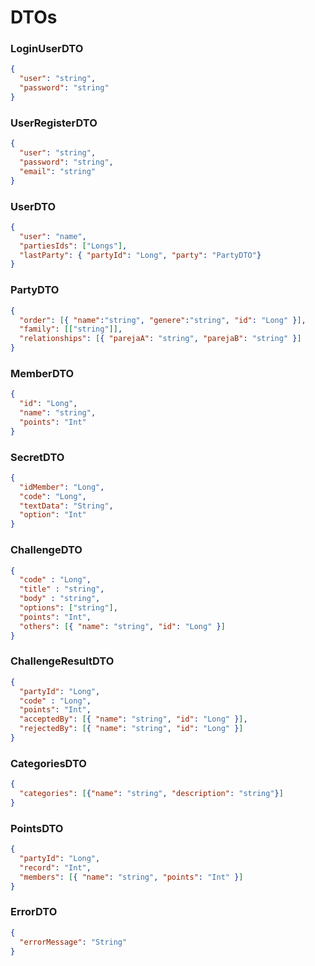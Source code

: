 # DTOs

### LoginUserDTO
```json
{
  "user": "string",
  "password": "string"
}
```
### UserRegisterDTO
```json
{
  "user": "string",
  "password": "string",
  "email": "string"
}
```
### UserDTO
```json
{
  "user": "name",
  "partiesIds": ["Longs"],
  "lastParty": { "partyId": "Long", "party": "PartyDTO"}
}
```
### PartyDTO
```json
{
  "order": [{ "name":"string", "genere":"string", "id": "Long" }],
  "family": [["string"]],
  "relationships": [{ "parejaA": "string", "parejaB": "string" }]
}
```
### MemberDTO
```json
{
  "id": "Long",
  "name": "string",
  "points": "Int"
}
```
### SecretDTO
```json
{
  "idMember": "Long",
  "code": "Long",
  "textData": "String",
  "option": "Int"
}
```
### ChallengeDTO
```json
{
  "code" : "Long",
  "title" : "string",
  "body" : "string",
  "options": ["string"],
  "points": "Int",
  "others": [{ "name": "string", "id": "Long" }]
}
```
### ChallengeResultDTO
```json
{
  "partyId": "Long",
  "code" : "Long",
  "points": "Int",
  "acceptedBy": [{ "name": "string", "id": "Long" }],
  "rejectedBy": [{ "name": "string", "id": "Long" }]
}
```
### CategoriesDTO
```json
{
  "categories": [{"name": "string", "description": "string"}]
}
```
### PointsDTO

```json
{
  "partyId": "Long",
  "record": "Int",
  "members": [{ "name": "string", "points": "Int" }]
}
```

### ErrorDTO
```json
{
  "errorMessage": "String"
}
```